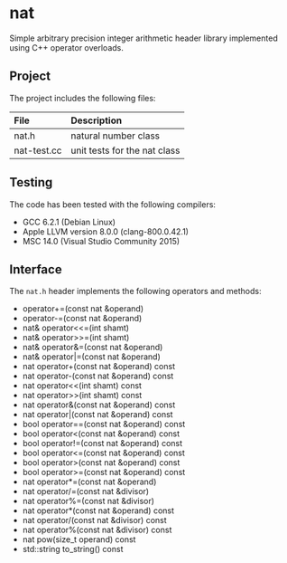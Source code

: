 # nat

Simple arbitrary precision integer arithmetic header library implemented using C++ operator overloads.

## Project

The project includes the following files:

File        | Description
:---        | :---
nat.h       | natural number class
nat-test.cc | unit tests for the nat class

## Testing

The code has been tested with the following compilers:

- GCC 6.2.1 (Debian Linux)
- Apple LLVM version 8.0.0 (clang-800.0.42.1)
- MSC 14.0 (Visual Studio Community 2015)


## Interface

The `nat.h` header implements the following operators and methods:

- operator+=(const nat &operand)
- operator-=(const nat &operand)
- nat& operator<<=(int shamt)
- nat& operator>>=(int shamt)
- nat& operator&=(const nat &operand)
- nat& operator|=(const nat &operand)
- nat operator+(const nat &operand) const
- nat operator-(const nat &operand) const
- nat operator<<(int shamt) const
- nat operator>>(int shamt) const
- nat operator&(const nat &operand) const
- nat operator|(const nat &operand) const
- bool operator==(const nat &operand) const
- bool operator<(const nat &operand) const
- bool operator!=(const nat &operand) const
- bool operator<=(const nat &operand) const
- bool operator>(const nat &operand) const
- bool operator>=(const nat &operand) const
- nat operator*=(const nat &operand) 
- nat operator/=(const nat &divisor)
- nat operator%=(const nat &divisor)
- nat operator*(const nat &operand) const
- nat operator/(const nat &divisor) const
- nat operator%(const nat &divisor) const
- nat pow(size_t operand) const
- std::string to_string() const
